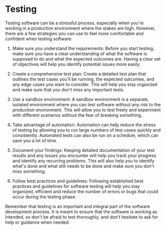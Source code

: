 # Testing

Testing software can be a stressful process, especially when you're working in a production environment where the stakes are high. However, there are a few strategies you can use to feel more comfortable and confident when testing software:

1. Make sure you understand the requirements: Before you start testing, make sure you have a clear understanding of what the software is supposed to do and what the expected outcomes are. Having a clear set of objectives will help you identify potential issues more easily.

2. Create a comprehensive test plan: Create a detailed test plan that outlines the test cases you'll be running, the expected outcomes, and any edge cases you want to consider. This will help you stay organized and make sure that you don't miss any important tests.

3. Use a sandbox environment: A sandbox environment is a separate, isolated environment where you can test software without any risk to the production environment. This will allow you to test freely and experiment with different scenarios without the fear of breaking something.

4. Take advantage of automation: Automation can help reduce the stress of testing by allowing you to run large numbers of test cases quickly and consistently. Automated tests can also be run on a schedule, which can save you a lot of time.

5. Document your findings: Keeping detailed documentation of your test results and any issues you encounter will help you track your progress and identify any recurring problems. This will also help you to identify what's done and what still needs to be done and make sure you don't miss something.

6. Follow best practices and guidelines: Following established best practices and guidelines for software testing will help you stay organized, efficient and reduce the number of errors or bugs that could occur during the testing phase.

Remember that testing is an important and integral part of the software development process. It is meant to ensure that the software is working as intended, so don't be afraid to test thoroughly, and don't hesitate to ask for help or guidance when needed.
